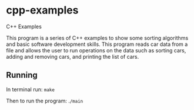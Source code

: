 # cpp-examples
C++ Examples

This program is a series of C++ examples to show some sorting algorithms and basic software development skills. This program reads car data from a file and allows the user to run operations on the data such as sorting cars, adding and removing cars, and printing the list of cars.

## Running
In terminal run:
`make`

Then to run the program:
.`/main`
